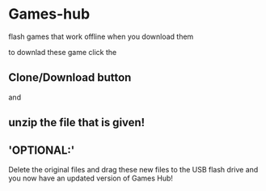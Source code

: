 # Games-hub
flash games that work offline when you download them

to downlad these game click the 

## Clone/Download button 

and 

## unzip the file that is given!

## 'OPTIONAL:' 

Delete the original files and drag these new files to the USB flash drive and you now have an updated version of Games Hub!
